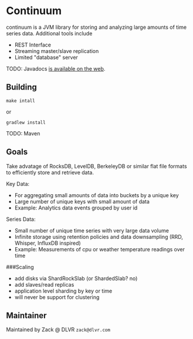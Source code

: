 # Continuum

continuum is a JVM library for storing and analyzing large amounts of time series data.
Additional tools include
 - REST Interface
 - Streaming master/slave replication
 - Limited "database" server

TODO: Javadocs [is available on the web](http://url.com/to/docs).

## Building

    make intall
    
 or

    gradlew install

TODO: Maven

## Goals
Take advatage of RocksDB, LevelDB, BerkeleyDB or similar flat file formats to efficiently store and retrieve data.

Key Data:
 - For aggregating small amounts of data into buckets by a unique key
 - Large number of unique keys with small amount of data
 - Example: Analytics data events grouped by user id

Series Data:
 - Small number of unique time series with very large data volume
 - Infinite storage using retention policies and data downsampling (RRD, Whisper, InfluxDB inspired)
 - Example: Measurements of cpu or weather temperature readings over time

###Scaling
 - add disks via ShardRockSlab (or ShardedSlab? no)
 - add slaves/read replicas
 - application level sharding by key or time
 - will never be support for clustering


## Maintainer
 
Maintained by Zack @ DLVR `zack@dlvr.com`
